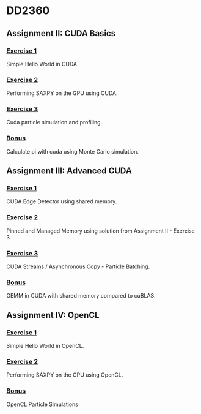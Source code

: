 # DD2360
## Assignment II: CUDA Basics 
### [Exercise 1](Assignment_2/ex_1)
Simple Hello World in CUDA.
### [Exercise 2](Assignment_2/ex_2)
Performing SAXPY on the GPU using CUDA.
### [Exercise 3](Assignment_2/ex_3)
Cuda particle simulation and profiling.
### [Bonus](Assignment_2/)
Calculate pi with cuda using Monte Carlo simulation.

## Assignment III: Advanced CUDA
### [Exercise 1](Assignment_3/ex_1)
CUDA Edge Detector using shared memory.
### [Exercise 2](Assignment_3/ex_2)
Pinned and Managed Memory using solution from Assignment II - Exercise 3.
### [Exercise 3](Assignment_3/ex_3)
CUDA Streams / Asynchronous Copy - Particle Batching.
### [Bonus](Assignment_3/ex_bonus)
GEMM in CUDA with shared memory compared to cuBLAS.

## Assignment IV: OpenCL
### [Exercise 1](Assignment_4/ex_1)
Simple Hello World in OpenCL.
### [Exercise 2](Assignment_4/ex_2)
Performing SAXPY on the GPU using OpenCL.
### [Bonus](Assignment_4/ex_bonus)
OpenCL Particle Simulations 
